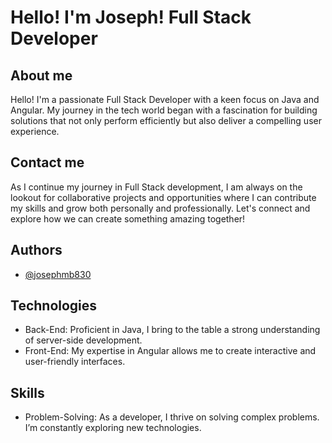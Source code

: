 # Hello! I'm Joseph! Full Stack Developer

## About me
Hello! I'm a passionate Full Stack Developer with a keen focus on Java and Angular. My journey in the tech world began with a fascination for building solutions that not only perform efficiently but also deliver a compelling user experience.

## Contact me
As I continue my journey in Full Stack development, I am always on the lookout for collaborative projects and opportunities where I can contribute my skills and grow both personally and professionally. Let's connect and explore how we can create something amazing together!

## Authors

- [@josephmb830](https://github.com/josephmb830)

## Technologies
- Back-End: Proficient in Java, I bring to the table a strong understanding of server-side development.
- Front-End: My expertise in Angular allows me to create interactive and user-friendly interfaces.

## Skills
- Problem-Solving: As a developer, I thrive on solving complex problems. I’m constantly exploring new technologies.